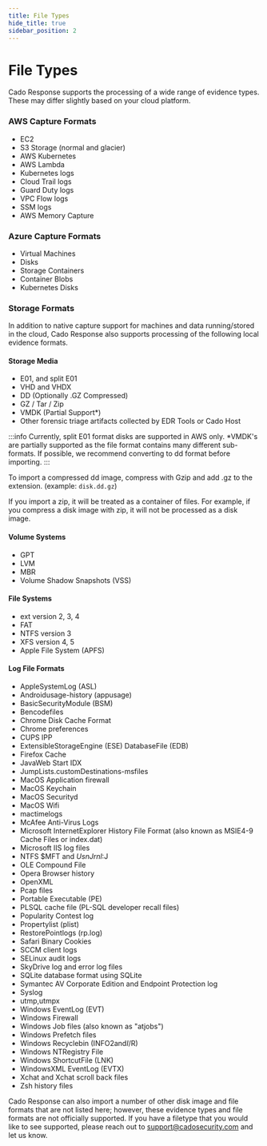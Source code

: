 ```yaml
---
title: File Types
hide_title: true
sidebar_position: 2
---
```


# File Types
Cado Response supports the processing of a wide range of evidence types.  These may differ slightly based on your cloud platform.

### AWS Capture Formats
- EC2
- S3 Storage (normal and glacier)
- AWS Kubernetes
- AWS Lambda
- Kubernetes logs
- Cloud Trail logs
- Guard Duty logs
- VPC Flow logs
- SSM logs
- AWS Memory Capture

### Azure Capture Formats
- Virtual Machines 
- Disks
- Storage Containers
- Container Blobs
- Kubernetes Disks

### Storage Formats
In addition to native capture support for machines and data running/stored in the cloud, Cado Response also supports processing of the following local evidence formats.  

#### Storage Media
- E01, and split E01
- VHD and VHDX
- DD (Optionally .GZ Compressed)
- GZ / Tar / Zip
- VMDK (Partial Support*)
- Other forensic triage artifacts collected by EDR Tools or Cado Host

:::info 
Currently, split E01 format disks are supported in AWS only.
*VMDK's are partially supported as the file format contains many different sub-formats.  If possible, we recommend converting to dd format before importing.
:::

To import a compressed dd image, compress with Gzip and add .gz to the extension. (example: `disk.dd.gz`)

If you import a zip, it will be treated as a container of files. For example, if you compress a disk image with zip, it will not be processed as a disk image.

#### Volume Systems
- GPT
- LVM
- MBR
- Volume Shadow Snapshots (VSS)

#### File Systems
- ext version 2, 3, 4
- FAT
- NTFS version 3
- XFS version 4, 5
- Apple File System (APFS) 

#### Log File Formats
- AppleSystemLog (ASL)
- Androidusage-history (appusage)
- BasicSecurityModule (BSM)
- Bencodefiles
- Chrome Disk Cache Format
- Chrome preferences
- CUPS IPP
- ExtensibleStorageEngine (ESE) DatabaseFile (EDB)
- Firefox Cache
- JavaWeb Start IDX
- JumpLists.customDestinations-msfiles
- MacOS Application firewall
- MacOS Keychain
- MacOS Securityd
- MacOS Wifi
- mactimelogs
- McAfee Anti-Virus Logs
- Microsoft InternetExplorer History File Format (also known as MSIE4-9 Cache Files or index.dat)
- Microsoft IIS log files
- NTFS $MFT and $UsnJrnl:$J
- OLE Compound File
- Opera Browser history
- OpenXML
- Pcap files
- Portable Executable (PE) 
- PLSQL cache file (PL-SQL developer recall files)
- Popularity Contest log
- Propertylist (plist)
- RestorePointlogs (rp.log)
- Safari Binary Cookies
- SCCM client logs
- SELinux audit logs
- SkyDrive log and error log files
- SQLite database format using SQLite
- Symantec AV Corporate Edition and Endpoint Protection log
- Syslog
- utmp,utmpx
- Windows EventLog (EVT)
- Windows Firewall
- Windows Job files (also known as "atjobs")
- Windows Prefetch files
- Windows Recyclebin (INFO2and$I/$R)
- Windows NTRegistry File
- Windows ShortcutFile (LNK)
- WindowsXML EventLog (EVTX)
- Xchat and Xchat scroll back files
- Zsh history files

Cado Response can also import a number of other disk image and file formats that are not listed here; however, these evidence types and file formats are not officially supported.  If you have a filetype that you would like to see supported, please reach out to support@cadosecurity.com and let us know.